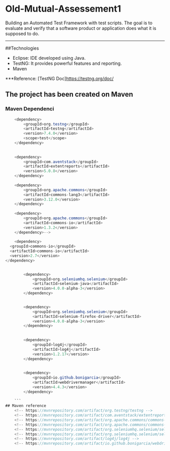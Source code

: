 # Old-Mutual-Assessement1
Building an Automated Test Framework with test scripts.
The goal is to evaluate and verify that a software product or application does what it is supposed to do.

***********************************
##Technologies
* Eclipse: IDE developed using Java.
* TestNG: It provides powerful features and reporting.
* Maven

***Reference:
	[TestNG Doc]https://testng.org/doc/
## The project has been created on Maven 


### Maven Dependenci
```java
	<dependency>
	    <groupId>org.testng</groupId>
	    <artifactId>testng</artifactId>
	    <version>7.4.0</version>
	    <scope>test</scope>
	</dependency>
	
  
	<dependency>
	    <groupId>com.aventstack</groupId>
	    <artifactId>extentreports</artifactId>
	    <version>5.0.8</version>
	</dependency>
  
	<dependency>
	    <groupId>org.apache.commons</groupId>
	    <artifactId>commons-lang3</artifactId>
	    <version>3.12.0</version>
	</dependency>
  
	<dependency>
	    <groupId>org.apache.commons</groupId>
	    <artifactId>commons-io</artifactId>
	    <version>1.3.2</version>
	</dependency>-->
	
	<dependency>
  <groupId>commons-io</groupId>
  <artifactId>commons-io</artifactId>
  <version>2.7</version>
</dependency>

        
        <dependency>
            <groupId>org.seleniumhq.selenium</groupId>
            <artifactId>selenium-java</artifactId>
            <version>4.0.0-alpha-3</version>
        </dependency>

     
        <dependency>
            <groupId>org.seleniumhq.selenium</groupId>
            <artifactId>selenium-firefox-driver</artifactId>
            <version>4.0.0-alpha-3</version>
        </dependency>
	
		
		<dependency>
		    <groupId>log4j</groupId>
		    <artifactId>log4j</artifactId>
		    <version>1.2.17</version>
		</dependency>
		
	
		<dependency>
		    <groupId>io.github.bonigarcia</groupId>
		    <artifactId>webdrivermanager</artifactId>
		    <version>4.4.3</version>
		</dependency>
    
    ```
## Maven reference
    <!-- https://mvnrepository.com/artifact/org.testng/testng -->
    <!-- https://mvnrepository.com/artifact/com.aventstack/extentreports -->
    <!-- https://mvnrepository.com/artifact/org.apache.commons/commons-lang3 -->
    <!-- https://mvnrepository.com/artifact/org.apache.commons/commons-io 
    <!-- https://mvnrepository.com/artifact/org.seleniumhq.selenium/selenium-java -->
    <!-- https://mvnrepository.com/artifact/org.seleniumhq.selenium/selenium-firefox-driver -->
    <!-- https://mvnrepository.com/artifact/log4j/log4j -->
    <!-- https://mvnrepository.com/artifact/io.github.bonigarcia/webdrivermanager -->



